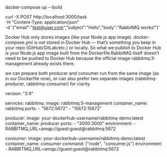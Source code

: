 
docker-compose up --build

curl -X POST http://localhost:3000/task \
  -H "Content-Type: application/json" \
  -d '{"email":"test@user.com","subject":"Hello","body":"RabbitMQ works!"}' 
  
  


Docker Hub only stores images (like your Node.js app image). docker-compose.yml is not stored in Docker Hub — that’s something you keep in your repo (GitHub/GitLab/etc.) or locally. So what we publish to Docker Hub is your Node.js app image built from the Dockerfile.RabbitMQ itself doesn’t need to be pushed to Docker Hub because the official image rabbitmq:3-management already exists there.

we can prepare both producer and consumer run from the same image (as in our Dockerfile now), or can also prefer two separate images (rabbitmq-producer, rabbitmq-consumer) for clarity.

version: "3.9"

services:
  rabbitmq:
    image: rabbitmq:3-management
    container_name: rabbitmq
    ports:
      - "5672:5672"
      - "15672:15672"

  producer:
    image: your-dockerhub-username/rabbitmq-demo:latest
    container_name: producer
    ports:
      - "3000:3000"
    environment:
      - RABBITMQ_URL=amqp://guest:guest@rabbitmq:5672

  consumer:
    image: your-dockerhub-username/rabbitmq-demo:latest
    container_name: consumer
    command: ["node", "consumer.js"]
    environment:
      - RABBITMQ_URL=amqp://guest:guest@rabbitmq:5672 
